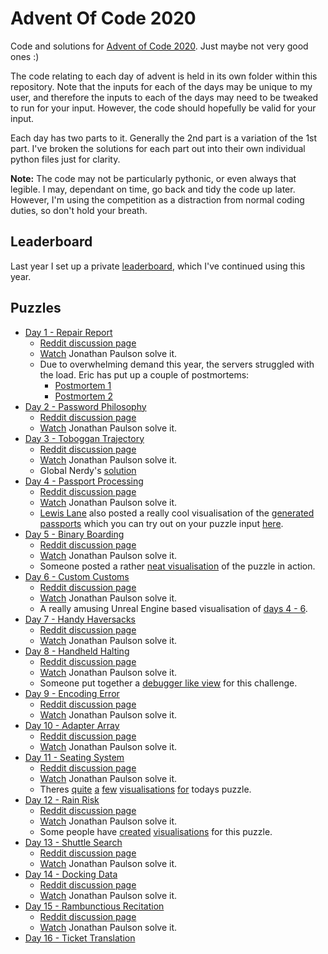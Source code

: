 # Advent Of Code 2020

Code and solutions for [Advent of Code 2020](http://adventofcode.com/2020).
Just maybe not very good ones :)

The code relating to each day of advent is held in its own folder within this
repository. Note that the inputs for each of the days may be unique to my
user, and therefore the inputs to each of the days may need to be tweaked to
run for your input. However, the code should hopefully be valid for your
input.

Each day has two parts to it. Generally the 2nd part is a variation of the 1st
part. I've broken the solutions for each part out into their own individual
python files just for clarity.

**Note:** The code may not be particularly pythonic, or even always that legible.
I may, dependant on time, go back and tidy the code up later. However, I'm
using the competition as a distraction from normal coding duties, so don't
hold your breath.

## Leaderboard

Last year I set up a private [leaderboard](leaderboard.json), which I've continued
using this year.

## Puzzles

  * [Day 1 - Repair Report](./day_01/README.md)
    * [Reddit discussion page](https://www.reddit.com/r/adventofcode/comments/k4e4lm/2020_day_1_solutions/)
    * [Watch](https://www.youtube.com/watch?v=86a_DSKf8vw) Jonathan Paulson solve it.
    * Due to overwhelming demand this year, the servers struggled with the load. Eric has put up a couple of postmortems:
      * [Postmortem 1](https://www.reddit.com/r/adventofcode/comments/k4ejjz/2020_day_1_unlock_crash_postmortem/)
      * [Postmortem 2](https://www.reddit.com/r/adventofcode/comments/k9lt09/postmortem_2_scaling_adventures/)
  * [Day 2 - Password Philosophy](./day_02/README.md)
    * [Reddit discussion page](https://www.reddit.com/r/adventofcode/comments/k52psu/2020_day_02_solutions/)
    * [Watch](https://www.youtube.com/watch?v=ukE5YJyPTLk) Jonathan Paulson solve it.
  * [Day 3 - Toboggan Trajectory](./day_03/README.md)
    * [Reddit discussion page](https://www.reddit.com/r/adventofcode/comments/k5qsrk/2020_day_03_solutions/)
    * [Watch](https://www.youtube.com/watch?v=PBI6rGv9Utw) Jonathan Paulson solve it.
    * Global Nerdy's [solution](https://www.globalnerdy.com/2020/12/05/my-solution-to-advent-of-code-2020s-day-3-challenge-in-python/)
  * [Day 4 - Passport Processing](./day_04//README.md)
    * [Reddit discussion page](https://www.reddit.com/r/adventofcode/comments/k6e8sw/2020_day_04_solutions/)
    * [Watch](https://www.youtube.com/watch?v=bhNhHHEZHMI) Jonathan Paulson solve it.
    * [Lewis Lane](https://twitter.com/lewster32) also posted a really cool visualisation of the [generated passports](https://www.reddit.com/r/adventofcode/comments/k7ecjr/2020_day_4_javascript_passport_visualisation_tool/) which you can try out on your puzzle input [here](https://codepen.io/lewster32/pen/abmNvqZ).
  * [Day 5 - Binary Boarding](./day_05//README.md)
    * [Reddit discussion page](https://www.reddit.com/r/adventofcode/comments/k71h6r/2020_day_05_solutions/)
    * [Watch](https://www.youtube.com/watch?v=wa0VcQugEsI) Jonathan Paulson solve it.
    * Someone posted a rather [neat visualisation](https://www.reddit.com/r/adventofcode/comments/k7kzof/2020_day_5_watching_everyone_board_the_plane/) of the puzzle in action.
  * [Day 6 - Custom Customs](./day_06//README.md)
    * [Reddit discussion page](https://www.reddit.com/r/adventofcode/comments/k7ndux/2020_day_06_solutions/)
    * [Watch](https://www.youtube.com/watch?v=e_66g1QcVlE) Jonathan Paulson solve it.
    * A really amusing Unreal Engine based visualisation of [days 4 - 6](https://www.reddit.com/r/adventofcode/comments/k9lv2p/2020_day_4_5_6_unreal_engine_4_video/).
  * [Day 7 - Handy Haversacks](./day_07//README.md)
    * [Reddit discussion page](https://www.reddit.com/r/adventofcode/comments/k8a31f/2020_day_07_solutions/)
    * [Watch](https://www.youtube.com/watch?v=vhpLTPXoHyU) Jonathan Paulson solve it.
  * [Day 8 - Handheld Halting](./day_08//README.md)
    * [Reddit discussion page](https://www.reddit.com/r/adventofcode/comments/k8xw8h/2020_day_08_solutions/)
    * [Watch](https://www.youtube.com/watch?v=ZSGTr55gmIs) Jonathan Paulson solve it.
    * Someone put together a [debugger like view](https://www.reddit.com/r/adventofcode/comments/k94pkh/2020_day_8_part_1_terminal_display_in_python/) for this challenge.
  * [Day 9 - Encoding Error](./day_09//README.md)
    * [Reddit discussion page](https://www.reddit.com/r/adventofcode/comments/k9lfwj/2020_day_09_solutions/)
    * [Watch](https://www.youtube.com/watch?v=_57ddM5QZdI) Jonathan Paulson solve it.
  * [Day 10 - Adapter Array](./day_10//README.md)
    * [Reddit discussion page](https://www.reddit.com/r/adventofcode/comments/ka8z8x/2020_day_10_solutions/)
    * [Watch](https://www.youtube.com/watch?v=cE88K2kFZn0) Jonathan Paulson solve it.
  * [Day 11 - Seating System](./day_11//README.md)
    * [Reddit discussion page](https://www.reddit.com/r/adventofcode/comments/kaw6oz/2020_day_11_solutions/)
    * [Watch](https://www.youtube.com/watch?v=d25r5GZa4us) Jonathan Paulson solve it.
    * Theres [quite](https://www.reddit.com/r/adventofcode/comments/kb3tgx/2020_day_11_visualized_with_processingpy/) [a](https://www.reddit.com/r/adventofcode/comments/kb5npj/2020_day_11_fiddling_with_tolerance_values_makes/) [few](https://www.reddit.com/r/adventofcode/comments/kb5fop/2020_day_11_part_1_2_python_i_made_a/) [visualisations](https://www.reddit.com/r/adventofcode/comments/kaxudl/2020_day_11_part_1_filling_ferry_seating/) [for](https://www.reddit.com/r/adventofcode/comments/kcpdbi/2020_day_11_part_2luaroblox_waiting_room/) todays puzzle.
  * [Day 12 - Rain Risk](./day_12//README.md)
    * [Reddit discussion page](https://www.reddit.com/r/adventofcode/comments/kbj5me/2020_day_12_solutions/)
    * [Watch](https://www.youtube.com/watch?v=C9ZfSsubfU0) Jonathan Paulson solve it.
    * Some people have [created](https://www.reddit.com/r/adventofcode/comments/kbqfrm/2020_day_12_my_visualization_online/) [visualisations](https://www.reddit.com/r/adventofcode/comments/kbkiv0/2020_day_12_visualizing_route_in_part_2_starts/) for this puzzle.
  * [Day 13 - Shuttle Search](./day_13//README.md)
    * [Reddit discussion page](https://www.reddit.com/r/adventofcode/comments/kc4njx/2020_day_13_solutions/)
    * [Watch](https://www.youtube.com/watch?v=x40aLK9KjYQ) Jonathan Paulson solve it.
  * [Day 14 - Docking Data](./day_14//README.md)
    * [Reddit discussion page](https://www.reddit.com/r/adventofcode/comments/kcr1ct/2020_day_14_solutions/)
    * [Watch](https://www.youtube.com/watch?v=Zxx9Wo4-EXs) Jonathan Paulson solve it.
  * [Day 15 - Rambunctious Recitation](./day_15//README.md)
    * [Reddit discussion page](https://www.reddit.com/r/adventofcode/comments/kdf85p/2020_day_15_solutions/)
    * [Watch](https://www.youtube.com/watch?v=19_2sEQQurU) Jonathan Paulson solve it.
  * [Day 16 - Ticket Translation](./day_15//README.md)
